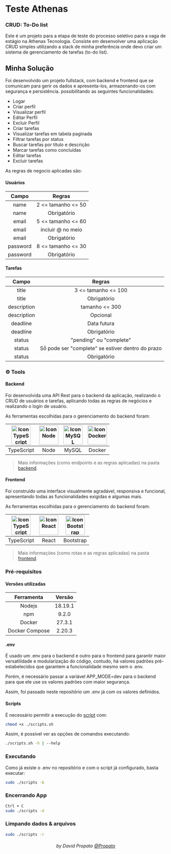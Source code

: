 # Teste Athenas

### CRUD: To-Do list

Este é um projeto para a etapa de teste do processo seletivo para a vaga de estágio na Athenas Tecnologia. Consiste em desenvolver uma aplicação CRUD simples utilizando a stack de minha preferência onde devo criar um sistema de gerenciamento de tarefas (to-do list).

## Minha Solução

Foi desenvolvido um projeto fullstack, com backend e frontend que se comunicam para gerir os dados e apresenta-los, armazenando-os com segurança e persistência. possibilitando as seguintes funcionalidades:

 - Logar
 - Criar perfil
 - Visualizar perfil
 - Editar Perfil
 - Excluir Perfil
 - Criar tarefas
 - Visualizar tarefas em tabela paginada
 - Filtrar tarefas por status
 - Buscar tarefas por título e descrição
 - Marcar tarefas como concluídas
 - Editar tarefas
 - Excluir tarefas

As regras de negocio aplicadas são:

#### Usuários

| Campo | Regras |
| :----------: | :-------------: |
| name | 2 <= tamanho <= 50 |
| name | Obrigatório |
| email | 5 <= tamanho <= 60 |
| email | incluir @ no meio |
| email | Obrigatório |
| password | 8 <= tamanho <= 30 |
| password | Obrigatório |

#### Tarefas

| Campo | Regras |
| :----------: | :-------------: |
| title | 3 <= tamanho <= 100 |
| title | Obrigatório |
| description | tamanho <= 300 |
| description | Opcional |
| deadline | Data futura |
| deadline | Obrigatório |
| status | "pending" ou "complete" |
| status | Sṍ pode ser "complete" se estiver dentro do prazo |
| status | Obrigatório |

### :gear: Tools

#### Backend

Foi desenvolvida uma API Rest para o backend da aplicação, realizando o CRUD de usuários e tarefas, aplicando todas as regras de negócios e realizando o login de usuário.

As ferramentas escolhidas para o gerenciamento do backend foram:

| <img alt="Icon TypeScript" title="TypeScript" height="60" src="https://github.com/Propato/movies-review/assets/84464307/a3c73786-1f20-4910-a20d-75bb006bd31e"> | <img alt="Icon Node" title="Node" height="60" src="https://github.com/Propato/movies-review/assets/84464307/3a89b223-3772-4168-8eb0-a09493f52b9f"> | <img alt="Icon MySQL" title="MySQL" height="60" src="https://github.com/Propato/movies-review/assets/84464307/cae15bc6-56cf-4659-9f25-843872d4eba3"> | <img alt="Icon Docker" title="Docker" height="60" src="https://github.com/Propato/movies-review/assets/84464307/2722d075-35c7-498c-bef4-310a86d317a8"> |
| :----------: | :-------------: | :------: | :------: |
| TypeScript | Node | MySQL | Docker |

> Mais informações (como endpoints e as regras aplicadas) na pasta <a href="./backend/">backend</a>.

#### Frontend

Foi construído uma interface visualmente agradável, responsiva e funcional, apresentando todas as funcionalidades exigidas e algumas mais.

As ferramentas escolhidas para o gerenciamento do backend foram:

| <img alt="Icon TypeScript" title="TypeScript" height="60" src="https://github.com/Propato/movies-review/assets/84464307/a3c73786-1f20-4910-a20d-75bb006bd31e"> | <img alt="Icon React" title="React" height="60" src="https://github.com/user-attachments/assets/26ad264a-fb5f-4133-806a-41b13bd0bb34"> | <img alt="Icon Bootstrap" title="Bootstrap" height="60" src="https://github.com/user-attachments/assets/677f865b-8e77-4a24-b56c-0ee6ebc3ae83"> |
| :----------: | :-------------: | :------: |
| TypeScript | React | Bootstrap |

> Mais informações (como rotas e as regras aplicadas) na pasta <a href="./frontend/">frontend</a>.

### Pré-requisitos

#### Versões utilizadas

| Ferramenta | Versão |
| :----------: | :-------------: |
| Nodejs | 18.19.1 |
| npm | 9.2.0 |
| Docker | 27.3.1 |
| Docker Compose | 2.20.3 |

#### .env

É usado um .env para o backend e outro para o frontend para garantir maior versatilidade e modularização do código, contudo, há valores padrões pré-estabelecidos que garantem a funcionalidade mesmo sem o .env.

Porém, é necessário passar a variável APP_MODE=dev para o backend para que ele use os valores padrões com maior segurança.

Assim, foi passado neste repositório um .env já com os valores definidos.

#### Scripts

É necessário permitir a execução do <a href="./scripts.sh">script</a> com:
```bash
chmod +x ./scripts.sh
```

Assim, é possível ver as opções de comandos executando:
```bash
./scripts.sh -h | --help
```

### Executando

Como já existe o .env no repositório e com o script já configurado, basta executar:

```bash
sudo ./scripts -b
```

### Encerrando App

```bash
Ctrl + C
sudo ./scripts -d
```

### Limpando dados & arquivos

```bash
sudo ./scripts -r
```


<h6 align="center">by David Propato <a href="https://github.com/Propato">@Propato</a> </h6>
